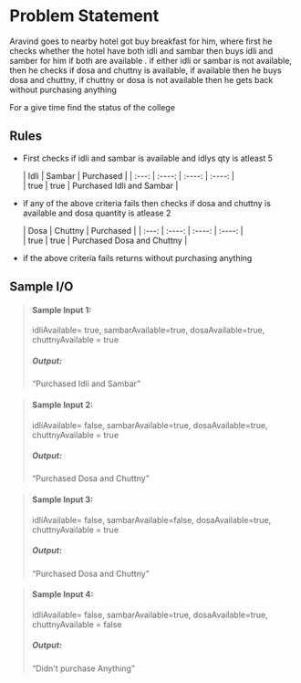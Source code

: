 # Problem Statement   

Aravind goes to nearby hotel got buy breakfast for him, where first he checks whether the hotel have both idli and sambar then buys idli and samber for him if both are available . if either idli or sambar is not available, then he checks if dosa and chuttny is available, if available then he buys dosa and chuttny, if chuttny or dosa is not available then he gets back without purchasing anything

For a give time find the status of the college 

## Rules


* First checks if idli and sambar is available and idlys qty is atleast 5

    | Idli | Sambar |  Purchased | 
    | :---:   |  :----:   |  :----:   |   :----:   |  
    | true | true | Purchased Idli and Sambar | 


* if any of the above criteria fails then checks if dosa and chuttny is available and dosa quantity is atlease 2

    | Dosa | Chuttny |  Purchased | 
    | :---:   |  :----:   |  :----:   |   :----:   |  
    | true |  true | Purchased Dosa and Chuttny | 

* if the above criteria fails
    returns without purchasing anything





## Sample I/O

> #### Sample Input 1:
> idliAvailable= true, sambarAvailable=true, dosaAvailable=true, chuttnyAvailable = true 
>
> ##### Output:
> “Purchased Idli and Sambar”

> #### Sample Input 2:
> idliAvailable= false, sambarAvailable=true, dosaAvailable=true, chuttnyAvailable = true 
>
> ##### Output:
> “Purchased Dosa and Chuttny”


> #### Sample Input 3:
> idliAvailable= false, sambarAvailable=false, dosaAvailable=true, chuttnyAvailable = true 
>
> ##### Output:
> “Purchased Dosa and Chuttny”

> #### Sample Input 4:
> idliAvailable= false, sambarAvailable=true, dosaAvailable=true, chuttnyAvailable = false 
>
> ##### Output:
> “Didn't purchase Anything”

